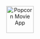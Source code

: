 <p align="center">
    <a href="https://expo.dev/artifacts/eas/pwJne8GicFHVYHQZNcHzXK.apk/" target="_blank">
      <img src="https://sp-ao.shortpixel.ai/client/to_auto,q_glossy,ret_img,w_389/https://boostapk.com/wp-content/uploads/2020/08/fall-guys-android.png" alt="Popcorn Movie App" height="72">
    </a>
  </p>
